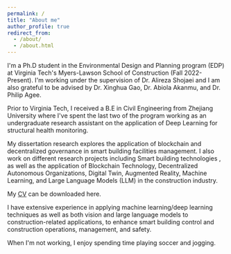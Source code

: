 ```yaml
---
permalink: /
title: "About me"
author_profile: true
redirect_from: 
  - /about/
  - /about.html
---
```


I'm a Ph.D student in the Environmental Design and Planning program (EDP) at Virginia Tech's Myers-Lawson School of Construction (Fall 2022-Present). I'm working under the supervision of Dr. Alireza Shojaei and I am also grateful to be advised by Dr. Xinghua Gao, Dr. Abiola Akanmu, and Dr. Philip Agee.

Prior to Virginia Tech, I received a B.E in Civil Engineering from Zhejiang University where I've spent the last two of the program working as an undergraduate research assistant on the application of Deep Learning for structural health monitoring.

My dissertation research explores the application of blockchain and decentralized governance in smart building facilities management. I also work on different research projects including Smart building technologies , as well as the application of Blockchain Technology, Decentralized Autonomous Organizations,  Digital Twin,  Augmented Reality, Machine Learning, and Large Language Models (LLM) in the construction industry. 

My [CV](https://reachsak.github.io/files/reachsak.pdf) can be downloaded here.

I have extensive experience in applying machine learning/deep learning techniques as well as both vision
and large language models to construction-related applications, to enhance smart building control and construction
operations, management, and safety. 


When I'm not working, I enjoy spending time playing soccer and jogging.


